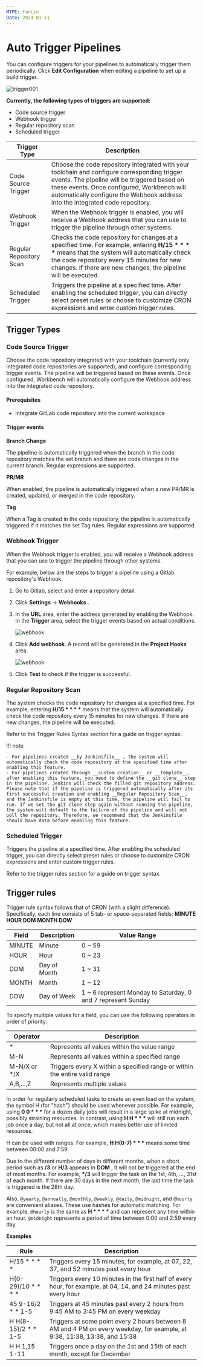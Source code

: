 ```yaml
---
MTPE: FanLin
Date: 2024-01-11
---
```


# Auto Trigger Pipelines

You can configure triggers for your pipelines to automatically trigger them periodically. Click __Edit Configuration__ when editing a pipeline to set up a build trigger.

![trigger001](../../../images/trigger001.png)

__Currently, the following types of triggers are supported:__

- Code source trigger
- Webhook trigger
- Regular repository scan
- Scheduled trigger

| Trigger Type   | Description                                                         |
| ------------ | ------------------------------------------------------------ |
| Code Source Trigger | Choose the code repository integrated with your toolchain and configure corresponding trigger events. The pipeline will be triggered based on these events. Once configured, Workbench will automatically configure the Webhook address into the integrated code repository. |
|Webhook Trigger|When the Webhook trigger is enabled, you will receive a Webhook address that you can use to trigger the pipeline through other systems.|
| Regular Repository Scan | Checks the code repository for changes at a specified time. For example, entering __H/15 * * * *__ means that the system will automatically check the code repository every 15 minutes for new changes. If there are new changes, the pipeline will be executed. |
| Scheduled Trigger   | Triggers the pipeline at a specified time. After enabling the scheduled trigger, you can directly select preset rules or choose to customize CRON expressions and enter custom trigger rules. |

## Trigger Types

### Code Source Trigger

Choose the code repository integrated with your toolchain (currently only integrated code repositories are supported), and configure corresponding trigger events. The pipeline will be triggered based on these events. Once configured, Workbench will automatically configure the Webhook address into the integrated code repository.

#### Prerequisites

- Integrate GitLab code repository into the current workspace

#### Trigger events

__Branch Change__

The pipeline is automatically triggered when the branch in the code repository matches the set branch and there are code changes in the current branch. Regular expressions are supported.

__PR/MR__

When enabled, the pipeline is automatically triggered when a new PR/MR is created, updated, or merged in the code repository.

__Tag__

When a Tag is created in the code repository, the pipeline is automatically triggered if it matches the set Tag rules. Regular expressions are supported.

### Webhook Trigger

When the Webhook trigger is enabled, you will receive a Webhook address that you can use to trigger the pipeline through other systems.

For example, below are the steps to trigger a pipeline using a Gitlab repository's Webhook.

1. Go to Gitlab, select and enter a repository detail.

2. Click __Settings__ -> __Webhooks__ .

3. In the __URL__ area, enter the address generated by enabling the Webhook. In the __Trigger__ area, select the trigger events based on actual conditions.

    ![webhook](https://docs.daocloud.io/daocloud-docs-images/docs/zh/docs/amamba/images/webhook01.png)

4. Click __Add webhook__. A record will be generated in the __Project Hooks__ area.

    ![webhook](https://docs.daocloud.io/daocloud-docs-images/docs/zh/docs/amamba/images/webhook02.png)

5. Click __Test__ to check if the trigger is successful.

### Regular Repository Scan

The system checks the code repository for changes at a specified time. For example, entering __H/15 * * * *__ means that the system will automatically check the code repository every 15 minutes for new changes. If there are new changes, the pipeline will be executed.

Refer to the Trigger Rules Syntax section for a guide on trigger syntax.

!!! note

    - For pipelines created __by Jenkinsfile__ , the system will automatically check the code repository at the specified time after enabling this feature.
    - For pipelines created through __custom creation__ or __template__, after enabling this feature, you need to define the __git clone__ step in the pipeline. Jenkins will check the filled git repository address. Please note that if the pipeline is triggered automatically after its first successful creation and enabling __Regular Repository Scan__, and the Jenkinsfile is empty at this time, the pipeline will fail to run. If we set the git clone step again without running the pipeline, the system will default to the failure of the pipeline and will not poll the repository. Therefore, we recommend that the Jenkinsfile should have data before enabling this feature.

### Scheduled Trigger

Triggers the pipeline at a specified time. After enabling the scheduled trigger, you can directly select preset rules or choose to customize CRON expressions and enter custom trigger rules.

Refer to the trigger rules section for a guide on trigger syntax.

## Trigger rules

Trigger rule syntax follows that of CRON (with a slight difference). Specifically, each line consists of 5 tab- or space-separated fields: __MINUTE HOUR DOM MONTH DOW__

| Field   | Description | Value Range                           |
| ------ | ---- | ----------------------------------- |
| MINUTE | Minute | 0 ~ 59                              |
| HOUR   | Hour | 0 ~ 23                              |
| DOM    | Day of Month   | 1 ~ 31                              |
| MONTH  | Month   | 1 ~ 12                              |
| DOW    | Day of Week | 1 ~ 6 represent Monday to Saturday, 0 and 7 represent Sunday |

To specify multiple values for a field, you can use the following operators in order of priority:

| Operator       | Description                                          |
| ------------ | --------------------------------------------- |
| *            | Represents all values within the value range                    |
| M-N          | Represents all values within a specified range                    |
| M-N/X or */X | Triggers every X within a specified range or within the entire valid range |
| A,B,...,Z    | Represents multiple values                                |

In order for regularly scheduled tasks to create an even load on the system, the symbol H (for "hash") should be used whenever possible.
For example, using __0 0 * * *__ for a dozen daily jobs will result in a large spike at midnight, possibly straining resources.
In contrast, using __H H * * *__ will still run each job once a day, but not all at once, which makes better use of limited resources.

H can be used with ranges. For example, __H H(0-7) * * *__ means some time between 00:00 and 7:59.

Due to the different number of days in different months, when a short period such as __/3__ or __H/3__ appears in __DOM__ , it will not be triggered at the end of most months.
For example, __*/3__ will trigger the task on the 1st, 4th, ..., 31st of each month. If there are 30 days in the next month, the last time the task is triggered is the 28th day.

Also, `@yearly`, `@annually`, `@monthly`, `@weekly`, `@daily`, `@midnight`, and `@hourly` are convenient aliases.
These use hashes for automatic matching. For example, `@hourly` is the same as __H * * * *__ and can represent any time within an hour.
`@midnight` represents a period of time between 0:00 and 2:59 every day.

**Examples**

| Rule                | Description                                                         |
| ------------------- | ----------------------------------------------------- |
| H/15 * * * *        | Triggers every 15 minutes, for example, at 07, 22, 37, and 52 minutes past every hour |
| H(0-29)/10 * * * *  | Triggers every 10 minutes in the first half of every hour, for example, at 04, 14, and 24 minutes past every hour |
| 45 9-16/2 * * 1-5   | Triggers at 45 minutes past every 2 hours from 9:45 AM to 3:45 PM on every weekday |
| H H(8-15)/2 * * 1-5 | Triggers at some point every 2 hours between 8 AM and 4 PM on every weekday, for example, at 9:38, 11:38, 13:38, and 15:38 |
| H H 1,15 1-11       | Triggers once a day on the 1st and 15th of each month, except for December |
